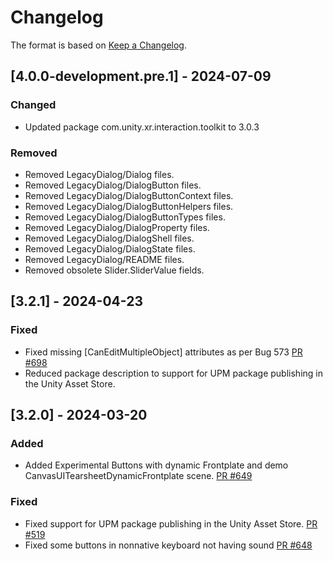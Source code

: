# Changelog

The format is based on [Keep a Changelog](https://keepachangelog.com/en/1.1.0/).

## [4.0.0-development.pre.1] - 2024-07-09

### Changed

* Updated package com.unity.xr.interaction.toolkit to 3.0.3

### Removed

* Removed LegacyDialog/Dialog files.
* Removed LegacyDialog/DialogButton files.
* Removed LegacyDialog/DialogButtonContext files.
* Removed LegacyDialog/DialogButtonHelpers files.
* Removed LegacyDialog/DialogButtonTypes files.
* Removed LegacyDialog/DialogProperty files.
* Removed LegacyDialog/DialogShell files.
* Removed LegacyDialog/DialogState files.
* Removed LegacyDialog/README files.
* Removed obsolete Slider.SliderValue fields.

## [3.2.1] - 2024-04-23

### Fixed

* Fixed missing [CanEditMultipleObject] attributes as per Bug 573 [PR #698](https://github.com/MixedRealityToolkit/MixedRealityToolkit-Unity/pull/698)
* Reduced package description to support for UPM package publishing in the Unity Asset Store.

## [3.2.0] - 2024-03-20

### Added

* Added Experimental Buttons with dynamic Frontplate and demo CanvasUITearsheetDynamicFrontplate scene. [PR #649](https://github.com/MixedRealityToolkit/MixedRealityToolkit-Unity/pull/649)

### Fixed

* Fixed support for UPM package publishing in the Unity Asset Store. [PR #519](https://github.com/MixedRealityToolkit/MixedRealityToolkit-Unity/pull/519)
* Fixed some buttons in nonnative keyboard not having sound [PR #648](https://github.com/MixedRealityToolkit/MixedRealityToolkit-Unity/pull/648)